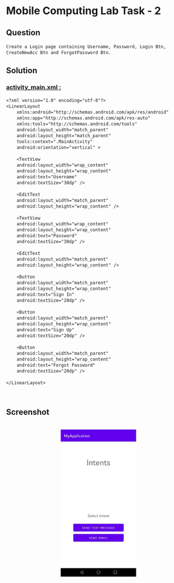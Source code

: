 # Mobile Computing Lab Task - 2

## Question

```
Create a Login page containing Username, Password, Login Btn, CreateNewAcc Btn and ForgotPassword Btn.
```

## Solution

### [activity_main.xml :](./MyApplication/app/src/main/res/layout/activity_main.xml)

```
<?xml version="1.0" encoding="utf-8"?>
<LinearLayout
    xmlns:android="http://schemas.android.com/apk/res/android"
    xmlns:app="http://schemas.android.com/apk/res-auto"
    xmlns:tools="http://schemas.android.com/tools"
    android:layout_width="match_parent"
    android:layout_height="match_parent"
    tools:context=".MainActivity"
    android:orientation="vertical" >

    <TextView
    android:layout_width="wrap_content"
    android:layout_height="wrap_content"
    android:text="Username"
    android:textSize="30dp" />

    <EditText
    android:layout_width="match_parent"
    android:layout_height="wrap_content" />

    <TextView
    android:layout_width="wrap_content"
    android:layout_height="wrap_content"
    android:text="Password"
    android:textSize="30dp" />

    <EditText
    android:layout_width="match_parent"
    android:layout_height="wrap_content" />

    <Button
    android:layout_width="match_parent"
    android:layout_height="wrap_content"
    android:text="Sign In"
    android:textSize="20dp" />

    <Button
    android:layout_width="match_parent"
    android:layout_height="wrap_content"
    android:text="Sign Up"
    android:textSize="20dp" />

    <Button
    android:layout_width="match_parent"
    android:layout_height="wrap_content"
    android:text="Forgot Password"
    android:textSize="20dp" />

</LinearLayout>
```

<br/>

## Screenshot

<br/>

<div align="center">
    <a href="screenshot.png">
        <img src="screenshot.png" alt="screenshot[0]" height="400px">
    </a>
</div>
